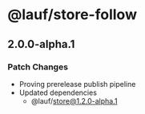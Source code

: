 # @lauf/store-follow

## 2.0.0-alpha.1

### Patch Changes

- Proving prerelease publish pipeline
- Updated dependencies
  - @lauf/store@1.2.0-alpha.1
